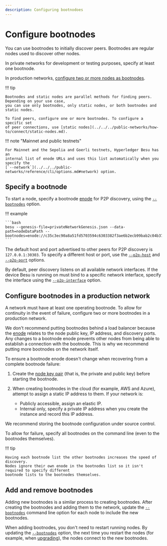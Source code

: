 ```yaml
---
description: Configuring bootnodoes
---
```


# Configure bootnodes

You can use bootnodes to initially discover peers.
Bootnodes are regular nodes used to discover other nodes.

In private networks for development or testing purposes, specify at least one bootnode.

In production networks, [configure two or more nodes as bootnodes](#configure-bootnodes-in-a-production-network).

!!! tip

    Bootnodes and static nodes are parallel methods for finding peers. Depending on your use case,
    you can use only bootnodes, only static nodes, or both bootnodes and static nodes.

    To find peers, configure one or more bootnodes. To configure a specific set
    of peer connections, use [static nodes](../../../public-networks/how-to/connect/static-nodes.md).

!!! note "Mainnet and public testnets"

    For Mainnet and the Sepolia and Goerli testnets, Hyperledger Besu has an
    internal list of enode URLs and uses this list automatically when you specify the
    [`--network`](../../../public-networks/reference/cli/options.md#network) option.

## Specify a bootnode

To start a node, specify a bootnode [enode](../../../public-networks/concepts/node-keys.md) for P2P discovery,
using the [`--bootnodes`](../../../public-networks/reference/cli/options.md#bootnodes) option.

!!! example

    ```bash
    besu --genesis-file=privateNetworkGenesis.json --data-path=nodeDataPath --bootnodes=enode://c35c3ec90a8a51fd5703594c6303382f3ae6b2ecb99bab2c04b3794f2bc3fc2631dabb0c08af795787a6c004d8f532230ae6e9925cbbefb0b28b79295d615f@127.0.0.1:30303
    ```

The default host and port advertised to other peers for P2P discovery is `127.0.0.1:30303`. To
specify a different host or port, use the
[`--p2p-host`](../../../public-networks/reference/cli/options.md#p2p-host) and
[`--p2p-port`](../../../public-networks/reference/cli/options.md#p2p-port) options.

By default, peer discovery listens on all available network interfaces. If the device Besu is
running on must bind to a specific network interface, specify the interface using the
[`--p2p-interface`](../../../public-networks/reference/cli/options.md#p2p-interface) option.

## Configure bootnodes in a production network

A network must have at least one operating bootnode. To allow for continuity in the event of
failure, configure two or more bootnodes in a production network.

We don't recommend putting bootnodes behind a load balancer because the
[enode](../../../public-networks/concepts/node-keys.md#enode-url) relates to the node public key, IP address, and
discovery ports. Any changes to a bootnode enode prevents other nodes from being able to establish
a connection with the bootnode. This is why we recommend putting more bootnodes on the network
itself.

To ensure a bootnode enode doesn't change when recovering from a complete bootnode failure:

1. Create the [node key pair](../../../public-networks/concepts/node-keys.md) (that is, the private and public key)
    before starting the bootnode.
1. When creating bootnodes in the cloud (for example, AWS and Azure), attempt to assign a static IP
    address to them. If your network is:

    * Publicly accessible, assign an elastic IP.
    * Internal only, specify a private IP address when you create the instance and record this IP
      address.

We recommend storing the bootnode configuration under source control.

To allow for failure, specify all bootnodes on the command line (even to the bootnodes themselves).

!!! tip

    Having each bootnode list the other bootnodes increases the speed of discovery.
    Nodes ignore their own enode in the bootnodes list so it isn't required to specify different
    bootnode lists to the bootnodes themselves.

## Add and remove bootnodes

Adding new bootnodes is a similar process to creating bootnodes. After creating the bootnodes and
adding them to the network, update the [`--bootnodes`](../../../public-networks/reference/cli/options.md#bootnodes)
command line option for each node to include the new bootnodes.

When adding bootnodes, you don't need to restart running nodes. By updating the
[`--bootnodes`](../../../public-networks/reference/cli/options.md#bootnodes) option, the next time you restart the
nodes (for example, when [upgrading](../../../public-networks/how-to/upgrade-node.md)), the nodes
connect to the new bootnodes.
